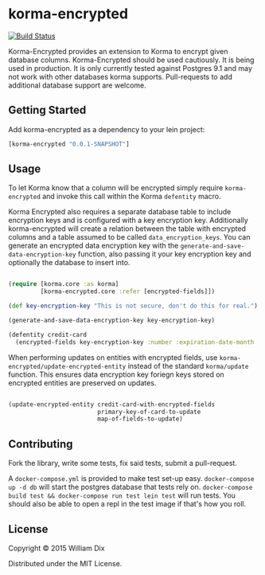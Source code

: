 # korma-encrypted

[![Build Status](https://travis-ci.org/wjdix/korma-encrypted.svg?branch=master)](https://travis-ci.org/wjdix/korma-encrypted)

Korma-Encrypted provides an extension to Korma to encrypt given database columns. Korma-Encrypted should be used cautiously.
It is being used in production. It is only currently tested against Postgres 9.1 and may not work with other databases korma supports.
Pull-requests to add additional database support are welcome.

## Getting Started

Add korma-encrypted as a dependency to your lein project:

```clojure
[korma-encrypted "0.0.1-SNAPSHOT"]
```

## Usage

To let Korma know that a column will be encrypted simply require `korma-encrypted` and invoke this call within
the Korma `defentity` macro.

Korma Encrypted also requires a separate database table to include encryption keys and is configured with a key encryption key.
Additionally korma-encrypted will create a relation between the table with encrypted columns and a table assumed to be
called `data_encryption_keys`. You can generate an encrypted data encryption key with the `generate-and-save-data-encryption-key` function,
also passing it your key encryption key and optionally the database to insert into.

```clojure

(require [korma.core :as korma]
         [korma-encrypted.core :refer [encrypted-fields]])

(def key-encryption-key "This is not secure, don't do this for real.")

(generate-and-save-data-encryption-key key-encryption-key)

(defentity credit-card
  (encrypted-fields key-encryption-key :number :expiration-date-month :expiration-date-year))
```

When performing updates on entities with encrypted fields, use `korma-encrypted/update-encrypted-entity` instead of the standard `korma/update` function.  This ensures data encryption key foriegn keys stored on encrypted entities are preserved on updates.

```clojure

(update-encrypted-entity credit-card-with-encrypted-fields
                         primary-key-of-card-to-update
                         map-of-fields-to-update)
```

## Contributing

Fork the library, write some tests, fix said tests, submit a pull-request.

A `docker-compose.yml` is provided to make test set-up easy.
`docker-compose up -d db` will start the postgres database that tests rely on.
`docker-compose build test && docker-compose run test lein test` will run tests.
You should also be able to open a repl in the test image if that's how you roll.


## License

Copyright © 2015 William Dix

Distributed under the MIT License.
